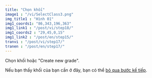 ```yaml
---
title: "Chọn khối"
image1 : "/vi/SelectClass3.png"
img_title1 : "Hình 01"
img1_coords1: "86,343,196,363"
img1_link1 : "/post/vi/step18/"
img1_coords2 : "29,45,0,15"
img1_link2 : "/post/en/step15/"
tranvi : "/post/vi/step17/"
tranen : "/post/en/step17/"
---
```

Chọn khối hoặc "Create new grade".

Nếu bạn thấy khối của bạn cần ở đây, bạn có thể <a href="http://localhost:1313/post/vi/step19/">bỏ qua bước kế tiếp</a>.